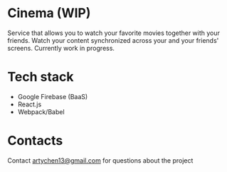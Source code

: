 # Cinema (WIP)

Service that allows you to watch your favorite movies together with your friends. Watch your content synchronized across your and your friends' screens. Currently work in progress.

# Tech stack

- Google Firebase (BaaS)
- React.js
- Webpack/Babel

# Contacts

Contact artychen13@gmail.com for questions about the project